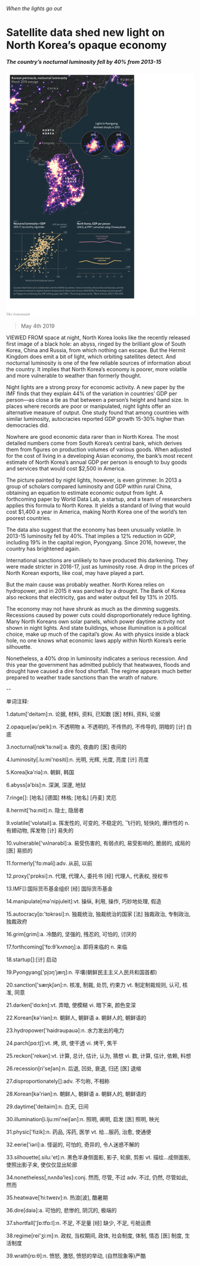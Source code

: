 ###### When the lights go out

# Satellite data shed new light on North Korea’s opaque economy 

##### The country’s nocturnal luminosity fell by 40% from 2013-15 

![image](images/20190504_gdc101_0.png) 

> May 4th 2019 

VIEWED FROM space at night, North Korea looks like the recently released first image of a black hole: an abyss, ringed by the brilliant glow of South Korea, China and Russia, from which nothing can escape. But the Hermit Kingdom does emit a bit of light, which orbiting satellites detect. And nocturnal luminosity is one of the few reliable sources of information about the country. It implies that North Korea’s economy is poorer, more volatile and more vulnerable to weather than formerly thought. 

Night lights are a strong proxy for economic activity. A new paper by the IMF finds that they explain 44% of the variation in countries’ GDP per person—as close a tie as that between a person’s height and hand size. In places where records are poor or manipulated, night lights offer an alternative measure of output. One study found that among countries with similar luminosity, autocracies reported GDP growth 15-30% higher than democracies did. 

Nowhere are good economic data rarer than in North Korea. The most detailed numbers come from South Korea’s central bank, which derives them from figures on production volumes of various goods. When adjusted for the cost of living in a developing Asian economy, the bank’s most recent estimate of North Korea’s annual GDP per person is enough to buy goods and services that would cost $2,500 in America. 

The picture painted by night lights, however, is even grimmer. In 2013 a group of scholars compared luminosity and GDP within rural China, obtaining an equation to estimate economic output from light. A forthcoming paper by World Data Lab, a startup, and a team of researchers applies this formula to North Korea. It yields a standard of living that would cost $1,400 a year in America, making North Korea one of the world’s ten poorest countries. 

The data also suggest that the economy has been unusually volatile. In 2013-15 luminosity fell by 40%. That implies a 12% reduction in GDP, including 19% in the capital region, Pyongyang. Since 2016, however, the country has brightened again. 

International sanctions are unlikely to have produced this darkening. They were made stricter in 2016-17, just as luminosity rose. A drop in the prices of North Korean exports, like coal, may have played a part. 

But the main cause was probably weather. North Korea relies on hydropower, and in 2015 it was parched by a drought. The Bank of Korea also reckons that electricity, gas and water output fell by 13% in 2015. 

The economy may not have shrunk as much as the dimming suggests. Recessions caused by power cuts could disproportionately reduce lighting. Many North Koreans own solar panels, which power daytime activity not shown in night lights. And state buildings, whose illumination is a political choice, make up much of the capital’s glow. As with physics inside a black hole, no one knows what economic laws apply within North Korea’s eerie silhouette. 

Nonetheless, a 40% drop in luminosity indicates a serious recession. And this year the government has admitted publicly that heatwaves, floods and drought have caused a dire food shortfall. The regime appears much better prepared to weather trade sanctions than the wrath of nature. 

-- 

 单词注释:

1.datum['deitәm]:n. 论据, 材料, 资料, 已知数 [医] 材料, 资料, 论据 

2.opaque[әu'peik]:n. 不透明物 a. 不透明的, 不传热的, 不传导的, 阴暗的 [计] 白底 

3.nocturnal[nɒk'tә:nәl]:a. 夜的, 夜曲的 [医] 夜间的 

4.luminosity[.lu:mi'nɒsiti]:n. 光明, 光辉, 光度, 亮度 [计] 亮度 

5.Korea[kә'riә]:n. 朝鲜, 韩国 

6.abyss[ә'bis]:n. 深渊, 深邃, 地狱 

7.ringe[]: [地名] [德国] 林格; [地名] [丹麦] 灵厄 

8.hermit['hә:mit]:n. 隐士, 隐居者 

9.volatile['vɒlәtail]:a. 挥发性的, 可变的, 不稳定的, 飞行的, 轻快的, 爆炸性的 n. 有翅动物, 挥发物 [计] 易失的 

10.vulnerable['vʌlnәrәbl]:a. 易受伤害的, 有弱点的, 易受影响的, 脆弱的, 成局的 [医] 易损的 

11.formerly['fɒ:mәli]:adv. 从前, 以前 

12.proxy['prɒksi]:n. 代理, 代理人, 委托书 [经] 代理人, 代表权, 授权书 

13.IMF[]:国际货币基金组织 [经] 国际货币基金 

14.manipulate[mә'nipjuleit]:vt. 操纵, 利用, 操作, 巧妙地处理, 假造 

15.autocracy[ɒ:'tɒkrәsi]:n. 独裁统治, 独裁统治的国家 [法] 独裁政治, 专制政治, 独裁政府 

16.grim[grim]:a. 冷酷的, 坚强的, 残忍的, 可怕的, 讨厌的 

17.forthcoming['fɒ:θ'kʌmɑŋ]:a. 即将来临的 n. 来临 

18.startup[]:[计] 启动 

19.Pyongyang['pjɔŋ'jæŋ]:n. 平壤(朝鲜民主主义人民共和国首都) 

20.sanction['sæŋkʃәn]:n. 核准, 制裁, 处罚, 约束力 vt. 制定制裁规则, 认可, 核准, 同意 

21.darken['dɑ:kn]:vt. 弄暗, 使模糊 vi. 暗下来, 颜色变深 

22.Korean[kә'riәn]:n. 朝鲜人, 朝鲜语 a. 朝鲜人的, 朝鲜语的 

23.hydropower['haidrәupauә]:n. 水力发出的电力 

24.parch[pɑ:tʃ]:vt. 烤, 烘, 使干透 vi. 烤干, 焦干 

25.reckon['rekәn]:vt. 计算, 总计, 估计, 认为, 猜想 vi. 数, 计算, 估计, 依赖, 料想 

26.recession[ri'seʃәn]:n. 后退, 凹处, 衰退, 归还 [医] 退缩 

27.disproportionately[]:adv. 不匀称, 不相称 

28.Korean[kә'riәn]:n. 朝鲜人, 朝鲜语 a. 朝鲜人的, 朝鲜语的 

29.daytime['deitaim]:n. 白天, 日间 

30.illumination[i.lju:mi'neiʃәn]:n. 照明, 阐明, 启发 [医] 照明, 映光 

31.physic['fizik]:n. 药品, 泻药, 医学 vt. 给...服药, 治愈, 使通便 

32.eerie['iәri]:a. 怪诞的, 可怕的, 奇异的, 令人迷惑不解的 

33.silhouette[.silu:'et]:n. 黑色半身侧面影, 影子, 轮廓, 剪影 vt. 描绘...成侧面影, 使照出影子来, 使仅仅显出轮廓 

34.nonetheless[,nʌnðә'les]:conj. 然而, 尽管, 不过 adv. 不过, 仍然, 尽管如此, 然而 

35.heatwave[ˈhi:tweɪv]:n. 热浪[波], 酷暑期 

36.dire[daiә]:a. 可怕的, 悲惨的, 阴沉的, 极端的 

37.shortfall['ʃɒ:tfɒ:l]:n. 不足, 不足量 [经] 缺少, 不足, 亏舱运费 

38.regime[rei'ʒi:m]:n. 政权, 当权期间, 政体, 社会制度, 体制, 情态 [医] 制度, 生活制度 

39.wrath[rɒ:θ]:n. 愤怒, 激怒, 愤怒的举动, (自然现象等)严酷 

